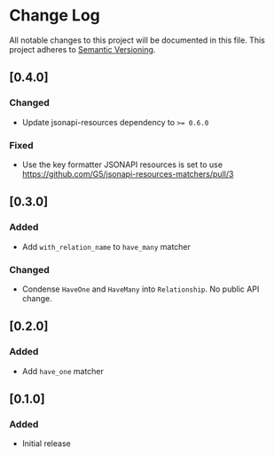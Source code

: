 # Change Log
All notable changes to this project will be documented in this file.
This project adheres to [Semantic Versioning](http://semver.org/).

## [0.4.0]
### Changed
- Update jsonapi-resources dependency to `>= 0.6.0`

### Fixed
- Use the key formatter JSONAPI resources is set to use https://github.com/G5/jsonapi-resources-matchers/pull/3

## [0.3.0]
### Added
- Add `with_relation_name` to `have_many` matcher

### Changed
- Condense `HaveOne` and `HaveMany` into `Relationship`. No public API change.

## [0.2.0]
### Added
- Add `have_one` matcher

## [0.1.0]
### Added
- Initial release
